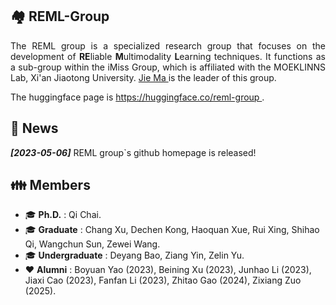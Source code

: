 ## 🏘️ REML-Group

<p align='justify'>The REML group is a specialized research group that focuses on the development of <strong>RE</strong>liable <strong>M</strong>ultimodality <strong>L</strong>earning techniques. It functions as a sub-group within the iMiss Group, which is affiliated with the MOEKLINNS Lab, Xi'an Jiaotong University. <a href="https://dr-majie.github.io/"> Jie Ma </a> is the leader of this group. </p> The huggingface page is <a href="https://huggingface.co/reml-group"> https://huggingface.co/reml-group </a>.

## 📰 News

**_[2023-05-06]_** REML group`s github homepage is released!

## 👪 Members
* 🎓 __Ph.D.__ : Qi Chai.
* 🎓 __Graduate__ :  Chang Xu, Dechen Kong, Haoquan Xue, Rui Xing, Shihao Qi, Wangchun Sun, Zewei Wang.
* 🎓 __Undergraduate__ : Deyang Bao, Ziang Yin, Zelin Yu.
* ❤️ __Alumni__ : Boyuan Yao (2023), Beining Xu (2023), Junhao Li (2023), Jiaxi Cao (2023), Fanfan Li (2023), Zhitao Gao (2024), Zixiang Zuo (2025).

